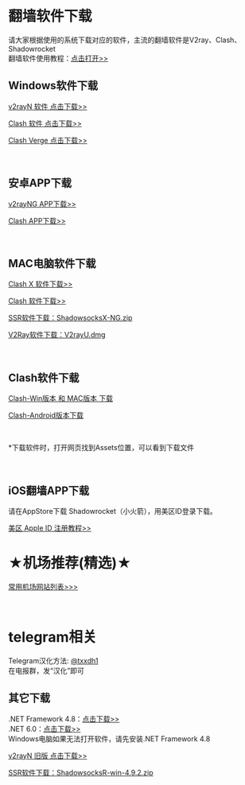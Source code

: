 <h1>翻墙软件下载</h1>
<p>请大家根据使用的系统下载对应的软件，主流的翻墙软件是V2ray、Clash、Shadowrocket<br>
翻墙软件使用教程：<a href="https://www.youtube.com/@kjfx6" target="_blank">点击打开>></a>
</p>
<h2>Windows软件下载</h2>
<p><a href="https://github.com/2dust/v2rayN/releases/download/6.23/zz_v2rayN-With-Core-SelfContained.7z" target="_blank">v2rayN 软件 点击下载>></a></p>
<p><a href="https://github.com/eujc/rj/releases/download/clash/Clash-win.zip" target="_blank">Clash 软件 点击下载&gt;&gt;</a></p>
<p><a href="https://github.com/clash-verge-rev/clash-verge-rev/releases/download/v1.7.3/Clash.Verge_1.7.3_x64_portable.zip" target="_blank">Clash Verge 点击下载&gt;&gt;</a></p>
<br>
<h2>安卓APP下载</h2>
<P><a href="https://github.com/2dust/v2rayNG/releases/download/1.8.5/v2rayNG_1.8.5.apk" target="_blank">v2rayNG APP下载>></a></P>
<P><a href="https://github.com/eujc/rj/releases/download/clash/Clash-Android.apk" target="_blank">Clash APP下载>></a></P>
<br>
<h2>MAC电脑软件下载</h2>
<P><a href="https://github.com/eujc/rj/releases/download/ClashX/ClashX.dmg" target="_blank">Clash X 软件下载>></a></P>
<P><a href="https://github.com/eujc/rj/releases/download/clash/Clash-mac.zip" target="_blank">Clash 软件下载>></a></P>
<P><a href="https://github.com/qinyuhang/ShadowsocksX-NG-R/releases/download/1.4.4-r8/ShadowsocksX-NG-R8.dmg" target="_blank">SSR软件下载：ShadowsocksX-NG.zip</a></P>
<P><a href="https://github.com/yanue/V2rayU/releases" target="_blank">V2Ray软件下载：V2rayU.dmg</a></P>
<br>
<h2>Clash软件下载</h2>
<P><a href="https://github.com/eujc/rj/releases/download/ClashX/Clash.for.Windows-0.20.39-win.7z" target="_blank">Clash-Win版本 和 MAC版本 下载</a></P>
<P><a href="https://github.com/eujc/rj/releases/download/clash/Clash-Android.apk" target="_blank">Clash-Android版本下载</a></P>
<br>
<p>*下载软件时，打开网页找到Assets位置，可以看到下载文件</p><br>
<h2>iOS翻墙APP下载</h2>
<P>请在AppStore下载 Shadowrocket（小火箭），用美区ID登录下载。</P>
<a href="https://github.com/kjfx/AppleID" target="_blank">美区 Apple ID 注册教程>></a>
<br>
<h1>★机场推荐(精选)★</h1>
<P><a href="https://github.com/kjfx/kjfx" target="_blank">常用机场网站列表&gt;&gt;&gt;</a></P>
<br>
<h1>telegram相关</h1>
<p>Telegram汉化方法: <a href="https://t.me/txxdh1" target="_blank">@txxdh1</a>
<br />在电报群，发“汉化”即可
</p>

<h2>其它下载</h2>
.NET Framework 4.8：<a href="https://dotnet.microsoft.com/zh-cn/download/dotnet-framework/thank-you/net48-web-installer" target="_blank">点击下载>></a><br>
.NET 6.0：<a href="https://dotnet.microsoft.com/zh-cn/download/dotnet/thank-you/runtime-desktop-6.0.20-windows-x64-installer" target="_blank">点击下载>></a><br>
Windows电脑如果无法打开软件，请先安装.NET Framework 4.8<br>
<p><a href="https://github.com/2dust/v2rayN/releases/download/5.39/v2rayN-Core.zip" target="_blank">v2rayN 旧版 点击下载>></a></p>
<p><a href="https://github.com/shadowsocksrr/shadowsocksr-csharp/releases" target="_blank">SSR软件下载：ShadowsocksR-win-4.9.2.zip</a></p>
